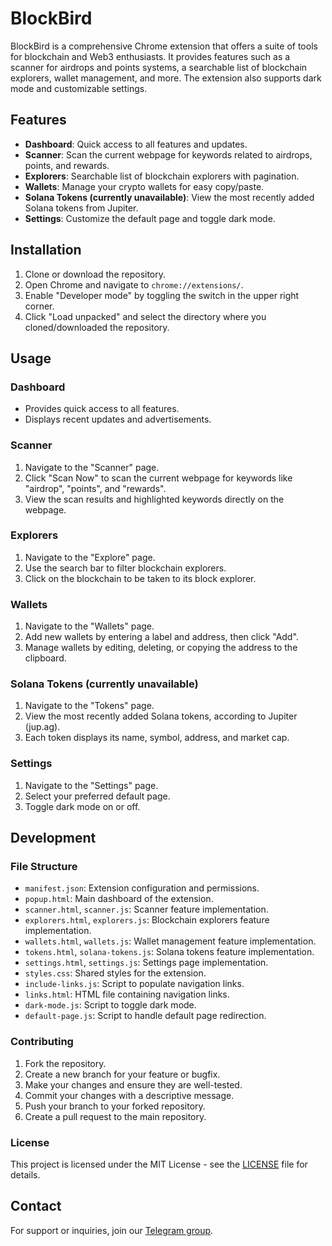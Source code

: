 # BlockBird

BlockBird is a comprehensive Chrome extension that offers a suite of tools for blockchain and Web3 enthusiasts. It provides features such as a scanner for airdrops and points systems, a searchable list of blockchain explorers, wallet management, and more. The extension also supports dark mode and customizable settings.

## Features

- **Dashboard**: Quick access to all features and updates.
- **Scanner**: Scan the current webpage for keywords related to airdrops, points, and rewards.
- **Explorers**: Searchable list of blockchain explorers with pagination.
- **Wallets**: Manage your crypto wallets for easy copy/paste.
- **Solana Tokens (currently unavailable)**: View the most recently added Solana tokens from Jupiter.
- **Settings**: Customize the default page and toggle dark mode.

## Installation

1. Clone or download the repository.
2. Open Chrome and navigate to `chrome://extensions/`.
3. Enable "Developer mode" by toggling the switch in the upper right corner.
4. Click "Load unpacked" and select the directory where you cloned/downloaded the repository.

## Usage

### Dashboard

- Provides quick access to all features.
- Displays recent updates and advertisements.

### Scanner

1. Navigate to the "Scanner" page.
2. Click "Scan Now" to scan the current webpage for keywords like "airdrop", "points", and "rewards".
3. View the scan results and highlighted keywords directly on the webpage.

### Explorers

1. Navigate to the "Explore" page.
2. Use the search bar to filter blockchain explorers.
3. Click on the blockchain to be taken to its block explorer.

### Wallets

1. Navigate to the "Wallets" page.
2. Add new wallets by entering a label and address, then click "Add".
3. Manage wallets by editing, deleting, or copying the address to the clipboard.

### Solana Tokens (currently unavailable)

1. Navigate to the "Tokens" page.
2. View the most recently added Solana tokens, according to Jupiter (jup.ag).
3. Each token displays its name, symbol, address, and market cap.

### Settings

1. Navigate to the "Settings" page.
2. Select your preferred default page.
3. Toggle dark mode on or off.

## Development

### File Structure

- `manifest.json`: Extension configuration and permissions.
- `popup.html`: Main dashboard of the extension.
- `scanner.html`, `scanner.js`: Scanner feature implementation.
- `explorers.html`, `explorers.js`: Blockchain explorers feature implementation.
- `wallets.html`, `wallets.js`: Wallet management feature implementation.
- `tokens.html`, `solana-tokens.js`: Solana tokens feature implementation.
- `settings.html`, `settings.js`: Settings page implementation.
- `styles.css`: Shared styles for the extension.
- `include-links.js`: Script to populate navigation links.
- `links.html`: HTML file containing navigation links.
- `dark-mode.js`: Script to toggle dark mode.
- `default-page.js`: Script to handle default page redirection.

### Contributing

1. Fork the repository.
2. Create a new branch for your feature or bugfix.
3. Make your changes and ensure they are well-tested.
4. Commit your changes with a descriptive message.
5. Push your branch to your forked repository.
6. Create a pull request to the main repository.

### License

This project is licensed under the MIT License - see the [LICENSE](LICENSE) file for details.

## Contact

For support or inquiries, join our [Telegram group](https://t.me/synthwavelabs).

